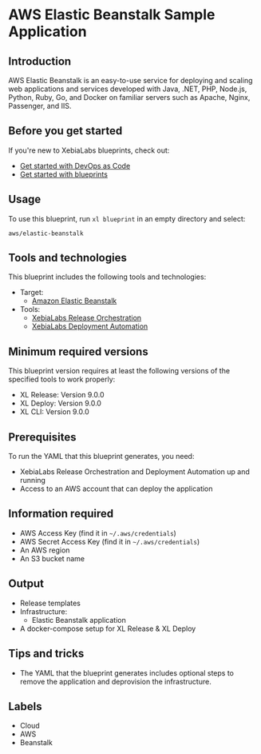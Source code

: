 # AWS Elastic Beanstalk Sample Application

## Introduction

AWS Elastic Beanstalk is an easy-to-use service for deploying and scaling web applications and services developed with Java, .NET, PHP, Node.js, Python, Ruby, Go, and Docker on familiar servers such as Apache, Nginx, Passenger, and IIS.

## Before you get started

If you're new to XebiaLabs blueprints, check out:

* [Get started with DevOps as Code](https://docs.xebialabs.com/xl-release/concept/get-started-with-devops-as-code.html)
* [Get started with blueprints](https://docs.xebialabs.com/xl-release/concept/get-started-with-blueprints.html)

## Usage

To use this blueprint, run `xl blueprint` in an empty directory and select:

```plain
aws/elastic-beanstalk
```

## Tools and technologies

This blueprint includes the following tools and technologies:

* Target:
  * [Amazon Elastic Beanstalk](https://aws.amazon.com/elasticbeanstalk/)
* Tools:
  * [XebiaLabs Release Orchestration](https://xebialabs.com/products/xl-release/)
  * [XebiaLabs Deployment Automation](https://xebialabs.com/products/xl-deploy/)

## Minimum required versions

This blueprint version requires at least the following versions of the specified tools to work properly:

* XL Release: Version 9.0.0
* XL Deploy: Version 9.0.0
* XL CLI: Version 9.0.0

## Prerequisites

To run the YAML that this blueprint generates, you need:

* XebiaLabs Release Orchestration and Deployment Automation up and running
* Access to an AWS account that can deploy the application

## Information required

* AWS Access Key (find it in `~/.aws/credentials`)
* AWS Secret Access Key (find it in `~/.aws/credentials`)
* An AWS region
* An S3 bucket name

## Output

* Release templates
* Infrastructure:
  * Elastic Beanstalk application
* A docker-compose setup for XL Release & XL Deploy

## Tips and tricks

* The YAML that the blueprint generates includes optional steps to remove the application and deprovision the infrastructure.

## Labels

* Cloud
* AWS
* Beanstalk

